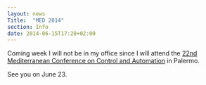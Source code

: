 ```yaml
---
layout: news
Title:  "MED 2014"
section: Info
date: 2014-06-15T17:20+02:00
---
```



Coming week I will not be in my office since I will attend the [22nd Mediterranean Conference on Control and Automation](http://www.unipa.it/med14/) in Palermo.

See you on June 23. 
